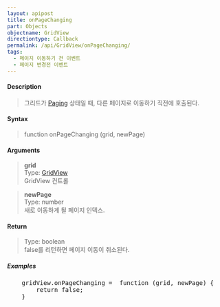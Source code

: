 ```yaml
---
layout: apipost
title: onPageChanging
part: Objects
objectname: GridView
directiontype: Callback
permalink: /api/GridView/onPageChanging/
tags: 
  - 페이지 이동하기 전 이벤트
  - 페이지 변경전 이벤트
---
```



#### Description

> 그리드가 [Paging](/api/features/Paging/) 상태일 때, 다른 페이지로 이동하기 직전에 호출된다.

#### Syntax

> function onPageChanging (grid, newPage)

#### Arguments

> **grid**  
> Type: [GridView](/api/GridView/)  
> GridView 컨트롤

> **newPage**  
> Type: number  
> 새로 이동하게 될 페이지 인덱스.

#### Return

> Type: boolean  
> false를 리턴하면 페이지 이동이 취소된다.

##### Examples 

<pre class="prettyprint">
    gridView.onPageChanging =  function (grid, newPage) {
        return false;
    }
</pre>


